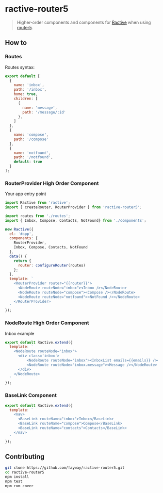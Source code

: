 # ractive-router5

> Higher-order components and components for [Ractive](https://ractive.js.org/) when using [router5](https://github.com/router5/router5).

## How to

### Routes

Routes syntax:

```javascript
export default [
  {
    name: 'inbox',
    path: '/inbox',
    home: true,
    children: [
      {
        name: 'message',
        path: '/message/:id'
      },
    ]
  },
  {
    name: 'compose',
    path: '/compose'
  },
  {
    name: 'notfound',
    path: '/notfound',
    default: true
  }
];
```

### RouterProvider High Order Component

Your app entry point 

```javascript
import Ractive from 'ractive';
import { createRouter, RouterProvider } from 'ractive-router5';

import routes from './routes';
import { Inbox, Compose, Contacts, NotFound} from './components';

new Ractive({
  el: '#app',
  components: {
    RouterProvider,
    Inbox, Compose, Contacts, NotFound
  },
  data() {
    return {
      router: configureRouter(routes)
    };
  },
  template: `
    <RouterProvider router="{{router}}">
      <NodeRoute routeNode="inbox"><Inbox /></NodeRoute>
      <NodeRoute routeNode="compose"><Compose /></NodeRoute>
      <NodeRoute routeNode="notfound"><NotFound /></NodeRoute>
    </RouterProvider>
  `
});
```

### NodeRoute High Order Component

Inbox example

```javascript
export default Ractive.extend({
  template: `
    <NodeRoute routeNode="inbox">
      <div class='inbox'>
          <NodeRoute routeNode="inbox"><InboxList emails={{emails}} /></NodeRoute>
          <NodeRoute routeNode="inbox.message"><Message /></NodeRoute>
      </div>
    </NodeRoute>
  `
});
```

### BaseLink Component

```javascript
export default Ractive.extend({
  template: `
    <nav>
      <BaseLink routeName="inbox">Inbox</BaseLink>
      <BaseLink routeName="compose">Compose</BaseLink>
      <BaseLink routeName="contacts">Contacts</BaseLink>
    </nav>
  `
});
```


## Contributing

```sh
git clone https://github.com/fayway/ractive-router5.git
cd ractive-router5
npm install
npm test
npm run cover
```